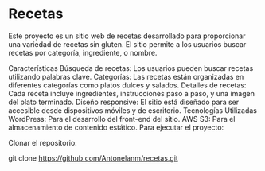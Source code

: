 # Recetas

Este proyecto es un sitio web de recetas desarrollado para proporcionar una variedad de recetas sin gluten. El sitio permite a los usuarios buscar recetas por categoría, ingrediente, o nombre.

Características
Búsqueda de recetas: Los usuarios pueden buscar recetas utilizando palabras clave.
Categorías: Las recetas están organizadas en diferentes categorías como platos dulces y salados.
Detalles de recetas: Cada receta incluye ingredientes, instrucciones paso a paso, y una imagen del plato terminado.
Diseño responsive: El sitio está diseñado para ser accesible desde dispositivos móviles y de escritorio.
Tecnologías Utilizadas
WordPress: Para el desarrollo del front-end del sitio.
AWS S3: Para el almacenamiento de contenido estático.
Para ejecutar el proyecto:

Clonar el repositorio:

git clone https://github.com/Antonelanm/recetas.git
